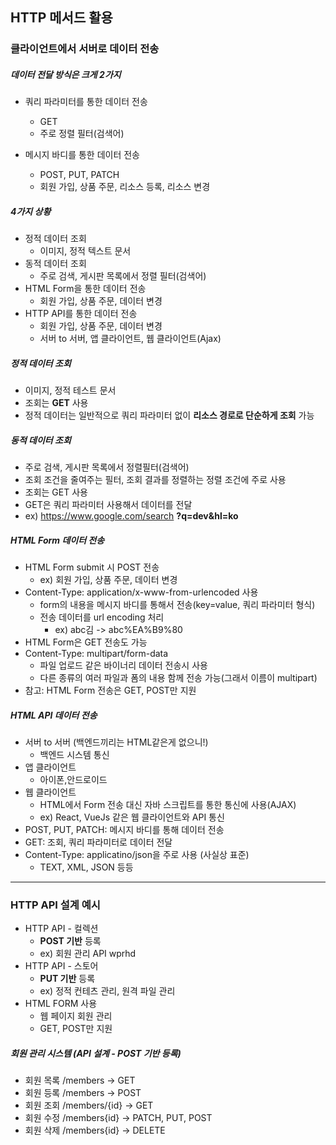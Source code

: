 ## HTTP 메서드 활용
### 클라이언트에서 서버로 데이터 전송
##### 데이터 전달 방식은 크게 2가지
* 쿼리 파라미터를 통한 데이터 전송
   + GET
   + 주로 정렬 필터(검색어)

* 메시지 바디를 통한 데이터 전송
   + POST, PUT, PATCH
   + 회원 가입, 상품 주문, 리소스 등록, 리소스 변경

##### 4가지 상황
* 정적 데이터 조회
  + 이미지, 정적 텍스트 문서   
* 동적 데이터 조회
  + 주로 검색, 게시판 목록에서 정렬 필터(검색어) 
* HTML Form을 통한 데이터 전송
  + 회원 가입, 상품 주문, 데이터 변경 
* HTTP API를 통한 데이터 전송
  + 회원 가입, 상품 주문, 데이터 변경
  + 서버 to 서버, 앱 클라이언트, 웹 클라이언트(Ajax) 

##### 정적 데이터 조회
* 이미지, 정적 테스트 문서
* 조회는 **GET** 사용
* 정적 데이터는 일반적으로 쿼리 파라미터 없이 **리소스 경로로 단순하게 조회** 가능

##### 동적 데이터 조회
* 주로 검색, 게시판 목록에서 정렬필터(검색어)
* 조회 조건을 줄여주는 필터, 조회 결과를 정렬하는 정렬 조건에 주로 사용
* 조회는 GET 사용
* GET은 쿼리 파라미터 사용해서 데이터를 전달
* ex) https://www.google.com/search **?q=dev&hl=ko**

##### HTML Form 데이터 전송
* HTML Form submit 시 POST 전송
  * ex) 회원 가입, 상품 주문, 데이터 변경 
* Content-Type: application/x-www-from-urlencoded 사용
  * form의 내용을 메시지 바디를 통해서 전송(key=value, 쿼리 파라미터 형식)
  * 전송 데이터를 url encoding 처리
    * ex) abc김 -> abc%EA%B9%80
* HTML Form은 GET 전송도 가능
* Content-Type: multipart/form-data
  * 파일 업로드 같은 바이너리 데이터 전송시 사용
  * 다른 종류의 여러 파일과 폼의 내용 함께 전송 가능(그래서 이름이 multipart)
* 참고: HTML Form 전송은 GET, POST만 지원    

##### HTML API 데이터 전송
* 서버 to 서버 (백엔드끼리는 HTML같은게 없으니!)
  + 백엔드 시스템 통신
* 앱 클라이언트
  + 아이폰,안드로이드
* 웹 클라이언트
  + HTML에서 Form 전송 대신 자바 스크립트를 통한 통신에 사용(AJAX)
  + ex) React, VueJs 같은 웹 클라이언트와 API 통신
* POST, PUT, PATCH: 메시지 바디를 통해 데이터 전송
* GET: 조회, 쿼리 파라미터로 데이터 전달
* Content-Type: applicatino/json을 주로 사용 (사실상 표준) 
  + TEXT, XML, JSON 등등

<hr />

### HTTP API 설계 예시
* HTTP API - 컬렉션
   + **POST 기반** 등록
   + ex) 회원 관리 API wprhd
* HTTP API - 스토어
   + **PUT 기반** 등록
   + ex) 정적 컨테츠 관리, 원격 파일 관리
* HTML FORM 사용
   + 웹 페이지 회원 관리
   + GET, POST만 지원  

##### 회원 관리 시스템 (API 설계 - POST 기반 등록)
* 회원 목록 /members -> GET
* 회원 등록 /members -> POST
* 회원 조회 /members/{id} -> GET
* 회원 수정 /members{id} -> PATCH, PUT, POST
* 회원 삭제 /members{id} -> DELETE

